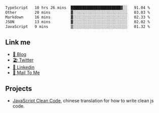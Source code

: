 <!--START_SECTION:waka-->

```txt
TypeScript   10 hrs 26 mins  ██████████████████████▓░░   91.04 %
Other        20 mins         ▓░░░░░░░░░░░░░░░░░░░░░░░░   03.03 %
Markdown     16 mins         ▓░░░░░░░░░░░░░░░░░░░░░░░░   02.33 %
JSON         13 mins         ▓░░░░░░░░░░░░░░░░░░░░░░░░   02.02 %
JavaScript   9 mins          ▒░░░░░░░░░░░░░░░░░░░░░░░░   01.32 %
```

<!--END_SECTION:waka-->

## Link me

- [📕 Blog](https://chris-yu.vercel.app/)
- [🏖️ Twitter](https://twitter.com/yuetong3yu)
- [🧳 Linkedin](https://www.linkedin.com/in/yuetong3yu)
- [📧 Mail To Me](mailto:yuetong3yu@gmail.com)


## Projects 

- [JavaScript Clean Code](https://js-clean-code-cn.vercel.app/), chinese translation for how to write clean js code.
